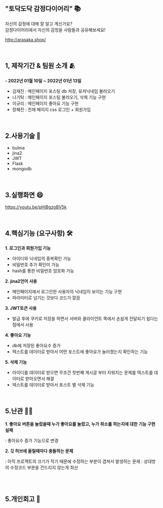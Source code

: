 "토닥도닥 감정다이어리" 📚
-----------------
자신의 감정에 대해 잘 알고 계신가요?
<br/>
감정다이어리에서 자신의 감정을 사람들과 공유해보세요!

http://arasaka.shop/     

       
<br/>

1, 제작기간 & 팀원 소개 🫂
------------------
**- 2022년 01월 10일 ~ 2022년 01년 13일**

  - 김재진 : 메인페이지 포스팅 db 저장, 유저닉네임 불러오기
  - 나기탁 : 메인페이지 포스팅 불러오기, 삭제 기능 구현
  - 이규리 : 메인페이지 좋아요 기능 구현 
  - 장혜진 : 전체 페이지 css 로그인 + 회원가입  
<br/>
 
2.사용기술  📌
------------------
- bulma
- jina2
- JWT
- Flask
- mongodb
<br/>

3.실행화면 😄
------------------
https://youtu.be/pHiBgzgBV5k

<br/>


4.핵심기능 (요구사항) 🛠
------------------
**1. 로그인과 회원가입 기능**

- 아이디와 닉네임의 중복확인 가능 
- 비밀번호 추가 확인이 가능
- hash를 통한 비밀번호 암호화 가능 

**2. jina2언어 사용**

- 메인페이지에서 로그인한 사용자의 닉네임이 보이는 기능 구현 
- 파라미터로 넘기는 것보다 코드가 깔끔

**3. JWT토큰 사용**

- 발급 후에 쿠키로 저장을 하면서 서버와 클라이언트 쪽에서 손쉽게 전달되기 쉽다는 점에서 사용

**4. 좋아요 기능**

- db에 저장된 좋아요수 증가 
- 텍스트를 데이터로 받아서 어떤 포스트에 좋아요가 눌러졌는지 확인하는 기능

**5. 삭제 기능**

- 아이디를 데이터로 받으면 무조건 첫번째 게시글 부터 지워지는 문제를 텍스트를 데이터로 받아오면서 해결 
- 텍스트를 데이터로 받아서 포스트 별 삭제 기능 
<br/>

5.난관 😮‍💨
------------------
**1. 좋아요 버튼을 눌렀을때 누가 좋아요를 눌렀고, 누가 취소를 하는지에 대한 기능 구현 실패**
  
  : 좋아요수 증가 기능으로 변경

**2. 깃 허브에 올릴때마다 충돌하는 문제**
 
 : 아직 프로젝트의 크기가 작기 때문에 수정하는 부분이 겹쳐서 발생하는 문제 
  : 상대방의 수정코드 부분을 건드리지 않는게 최선

<br/>
<br/>


5.개인회고 🤫
------------------
